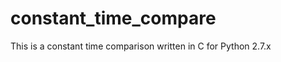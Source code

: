 constant_time_compare
=====================

This is a constant time comparison written in C for Python 2.7.x
